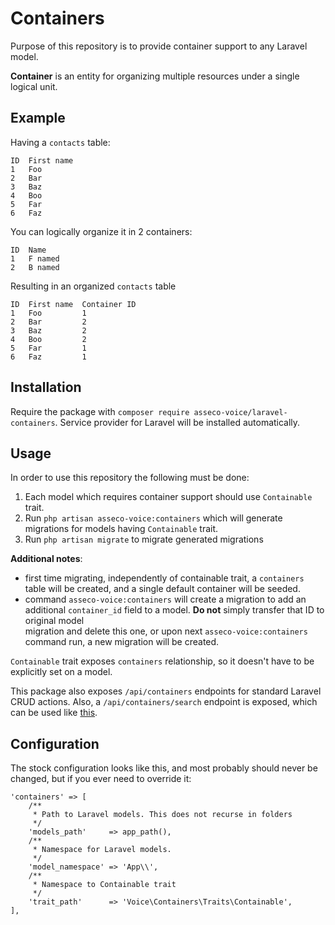 # Containers

Purpose of this repository is to provide container support to any Laravel model. 

**Container** is an entity for organizing multiple resources under a single logical unit. 

## Example

Having a ``contacts`` table:

```
ID  First name
1   Foo 
2   Bar
3   Baz
4   Boo
5   Far
6   Faz
```

You can logically organize it in 2 containers:

```
ID  Name
1   F named
2   B named
```

Resulting in an organized ``contacts`` table

```
ID  First name  Container ID
1   Foo         1   
2   Bar         2
3   Baz         2
4   Boo         2
5   Far         1
6   Faz         1
```

## Installation

Require the package with ``composer require asseco-voice/laravel-containers``.
Service provider for Laravel will be installed automatically.

## Usage

In order to use this repository the following must be done:

1. Each model which requires container support should use ``Containable`` trait. 
2. Run ``php artisan asseco-voice:containers`` which will generate migrations 
for models having `Containable` trait. 
3. Run ``php artisan migrate`` to migrate generated migrations

**Additional notes**: 
- first time migrating, independently of containable trait, a
``containers`` table will be created, and a single default container will be seeded. 
- command ``asseco-voice:containers`` will create a migration to add an additional 
``container_id`` field to a model. **Do not** simply transfer that ID to original model  
migration and delete this one, or upon next ``asseco-voice:containers`` command run, a 
new migration will be created.

``Containable`` trait exposes `containers` relationship, so it doesn't
have to be explicitly set on a model.

This package also exposes ``/api/containers`` endpoints for standard
Laravel CRUD actions.
Also, a ``/api/containers/search`` endpoint is exposed, 
which can be used like [this](https://github.com/asseco-voice/laravel-json-query-builder).

## Configuration

The stock configuration looks like this, and most probably should never
be changed, but if you ever need to override it:

```
'containers' => [
    /**
     * Path to Laravel models. This does not recurse in folders
     */
    'models_path'     => app_path(),
    /**
     * Namespace for Laravel models.
     */
    'model_namespace' => 'App\\',
    /**
     * Namespace to Containable trait
     */
    'trait_path'      => 'Voice\Containers\Traits\Containable',
],
```
